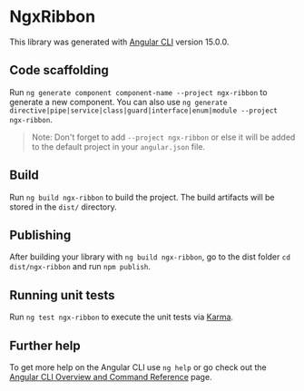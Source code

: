 # NgxRibbon

This library was generated with [Angular CLI](https://github.com/angular/angular-cli) version 15.0.0.

## Code scaffolding

Run `ng generate component component-name --project ngx-ribbon` to generate a new component. You can also use `ng generate directive|pipe|service|class|guard|interface|enum|module --project ngx-ribbon`.
> Note: Don't forget to add `--project ngx-ribbon` or else it will be added to the default project in your `angular.json` file. 

## Build

Run `ng build ngx-ribbon` to build the project. The build artifacts will be stored in the `dist/` directory.

## Publishing

After building your library with `ng build ngx-ribbon`, go to the dist folder `cd dist/ngx-ribbon` and run `npm publish`.

## Running unit tests

Run `ng test ngx-ribbon` to execute the unit tests via [Karma](https://karma-runner.github.io).

## Further help

To get more help on the Angular CLI use `ng help` or go check out the [Angular CLI Overview and Command Reference](https://angular.io/cli) page.
